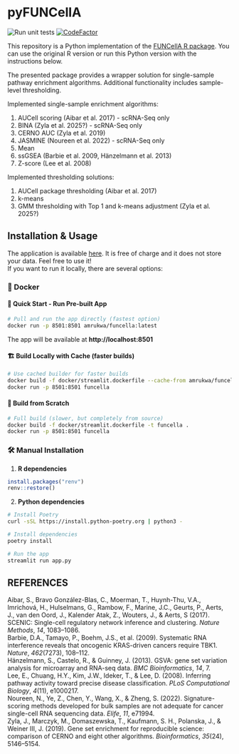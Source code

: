 # pyFUNCellA
![Run unit tests](https://github.com/ZAEDPolSl/enrichment-auc/actions/workflows/unittest.yml/badge.svg)
[![CodeFactor](https://www.codefactor.io/repository/github/zaedpolsl/enrichment-auc/badge?s=0a2708157028b922c097a34ac955fe1c363866be)](https://www.codefactor.io/repository/github/zaedpolsl/enrichment-auc)

This repository is a Python implementation of the [FUNCellA R package](https://github.com/ZAEDPolSl/FUNCellA/tree/master).
You can use the original R version or run this Python version with the instructions below.

The presented package provides a wrapper solution for single-sample pathway enrichment algorithms. Additional functionality includes sample-level thresholding.

Implemented single-sample enrichment algorithms:
1) AUCell scoring (Aibar et al. 2017) - scRNA-Seq only
2) BINA (Zyla et al. 2025?) - scRNA-Seq only
3) CERNO AUC (Zyla et al. 2019)
4) JASMINE (Noureen et al. 2022) - scRNA-Seq only
5) Mean
6) ssGSEA (Barbie et al. 2009, Hänzelmann et al. 2013)
7) Z-score (Lee et al. 2008)

Implemented thresholding solutions:
1) AUCell package thresholding (Aibar et al. 2017)
2) k-means
3) GMM thresholding with Top 1 and k-means adjustment (Zyla et al. 2025?)

## Installation & Usage
The application is available [here](https://dssoftware.aei.polsl.pl/FUNCellA). It is free of charge and it does not store your data. Feel free to use it!  
If you want to run it locally, there are several options:
### 🐳 Docker

#### 🚀 Quick Start - Run Pre-built App
```bash
# Pull and run the app directly (fastest option)
docker run -p 8501:8501 amrukwa/funcella:latest
```
The app will be available at **http://localhost:8501**

#### 🏗️ Build Locally with Cache (faster builds)
```bash
# Use cached builder for faster builds
docker build -f docker/streamlit.dockerfile --cache-from amrukwa/funcella:builder -t funcella .
docker run -p 8501:8501 funcella
```

#### 🔧 Build from Scratch
```bash
# Full build (slower, but completely from source)
docker build -f docker/streamlit.dockerfile -t funcella .
docker run -p 8501:8501 funcella
```

### 🛠️ Manual Installation

1. **R dependencies**
```R
install.packages("renv")
renv::restore()
```

2. **Python dependencies**
```bash
# Install Poetry
curl -sSL https://install.python-poetry.org | python3 -

# Install dependencies
poetry install

# Run the app
streamlit run app.py
```

## REFERENCES
Aibar, S., Bravo González-Blas, C., Moerman, T., Huynh-Thu, V.A., Imrichová, H., Hulselmans, G., Rambow, F., Marine, J.C., Geurts, P., Aerts, J., van den Oord, J., Kalender Atak, Z., Wouters, J., & Aerts, S (2017). SCENIC: Single-cell regulatory network inference and clustering. *Nature Methods*, *14*, 1083–1086.\
Barbie, D.A., Tamayo, P., Boehm, J.S., et al. (2009). Systematic RNA interference reveals that oncogenic KRAS-driven cancers require TBK1. *Nature*, *462*(7273), 108–112.\
Hänzelmann, S., Castelo, R., & Guinney, J. (2013). GSVA: gene set variation analysis for microarray and RNA-seq data. *BMC Bioinformatics*, *14*, 7.\
Lee, E., Chuang, H.Y., Kim, J.W., Ideker, T., & Lee, D. (2008). Inferring pathway activity toward precise disease classification. *PLoS Computational Biology*, *4*(11), e1000217.\
Noureen, N., Ye, Z., Chen, Y., Wang, X., & Zheng, S. (2022). Signature-scoring methods developed for bulk samples are not adequate for cancer single-cell RNA sequencing data. *Elife*, *11*, e71994.\
Zyla, J., Marczyk, M., Domaszewska, T., Kaufmann, S. H., Polanska, J., & Weiner III, J. (2019). Gene set enrichment for reproducible science: comparison of CERNO and eight other algorithms. *Bioinformatics*, *35*(24), 5146–5154. 
